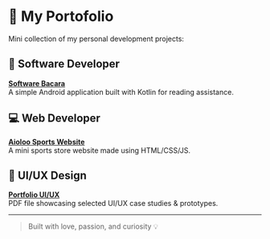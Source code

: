 # 💼 My Portofolio

Mini collection of my personal development projects:

## 📱 Software Developer
**[Software Bacara](./Software/Bacara/)**  
A simple Android application built with Kotlin for reading assistance.

## 💻 Web Developer
**[Aioloo Sports Website](./Website/Aioloo-Sports/)**  
A mini sports store website made using HTML/CSS/JS.

## 🎨 UI/UX Design
**[Portfolio UI/UX](./Portfolio-UIUX.pdf)**  
PDF file showcasing selected UI/UX case studies & prototypes.

---

> Built with love, passion, and curiosity 💡
